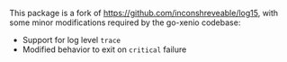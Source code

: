 This package is a fork of https://github.com/inconshreveable/log15, with some
minor modifications required by the go-xenio codebase:

 * Support for log level `trace`
 * Modified behavior to exit on `critical` failure
